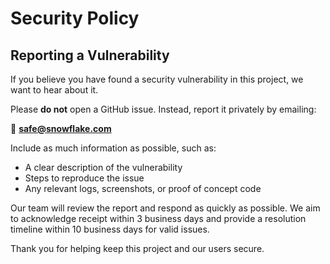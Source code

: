 # Security Policy

## Reporting a Vulnerability

If you believe you have found a security vulnerability in this project, we want to hear about it.

Please **do not** open a GitHub issue. Instead, report it privately by emailing:

📧 **safe@snowflake.com**

Include as much information as possible, such as:

- A clear description of the vulnerability
- Steps to reproduce the issue
- Any relevant logs, screenshots, or proof of concept code

Our team will review the report and respond as quickly as possible. We aim to acknowledge receipt within 3 business days and provide a resolution timeline within 10 business days for valid issues.

Thank you for helping keep this project and our users secure.

